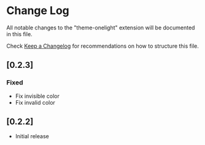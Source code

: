 # Change Log
All notable changes to the "theme-onelight" extension will be documented in this file.

Check [Keep a Changelog](http://keepachangelog.com/) for recommendations on how to structure this file.

## [0.2.3]
### Fixed
- Fix invisible color
- Fix invalid color

## [0.2.2]
- Initial release